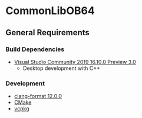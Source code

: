 # CommonLibOB64

## General Requirements

### Build Dependencies
* [Visual Studio Community 2019 16.10.0 Preview 3.0](https://visualstudio.microsoft.com/vs/preview/)
	* Desktop development with C++

### Development
* [clang-format 12.0.0](https://github.com/llvm/llvm-project/releases)
* [CMake](https://cmake.org/)
* [vcpkg](https://github.com/microsoft/vcpkg)

